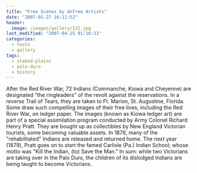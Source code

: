 ```yaml
---
title: "Free Scenes by Unfree Artists"
date: "2007-01-27 16:11:52"
header:
  image: /images/gallery/131.jpg
last_modified: "2007-04-25 01:16:31"
categories:
  - texts
  - gallery
tags:
  - staked-plains
  - palo-duro
  - history
---
```


After the Red River War, 72 Indians (Commanche, Kiowa and Cheyenne) are designated "the ringleaders" of the revolt against the reservations. In a _reverse_ Trail of Tears, they are taken to Ft. Marion, St. Augustine, Florida. Some draw such compelling images of their free lives, including the Red River War, on ledger paper. The images (known as Kiowa ledger art) are part of a special assimilation program conducted by Army Colonel Richard Henry Pratt. They are bought up as collectibles by New England Victorian tourists, some becoming valuable assets. In 1878, many of the "rehabilitated" Indians are released and returned home. The next year (1879), Pratt goes on to start the famed Carlisle (Pa.) Indian School; whose motto was "Kill the Indian, (to) Save the Man."  In sum: while two Victorians are taking over in the Palo Duro, the children of its dislodged Indians are being taught to become Victorians.
